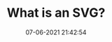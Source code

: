 ---
title: What is an SVG?
date: 07-06-2021 21:42:54
tags:
    - web
categories: tech
keywords: 
---